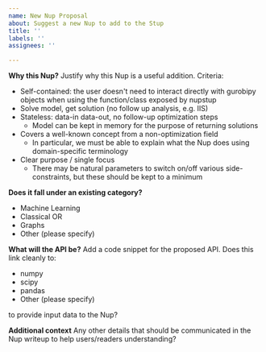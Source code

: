 ```yaml
---
name: New Nup Proposal
about: Suggest a new Nup to add to the Stup
title: ''
labels: ''
assignees: ''

---
```


**Why this Nup?**
Justify why this Nup is a useful addition. Criteria:

- Self-contained: the user doesn't need to interact directly with gurobipy objects when using the function/class exposed by nupstup
- Solve model, get solution (no follow up analysis, e.g. IIS)
- Stateless: data-in data-out, no follow-up optimization steps
  - Model can be kept in memory for the purpose of returning solutions
- Covers a well-known concept from a non-optimization field
  - In particular, we must be able to explain what the Nup does using domain-specific terminology
- Clear purpose / single focus
  - There may be natural parameters to switch on/off various side-constraints, but these should be kept to a minimum

**Does it fall under an existing category?**

- Machine Learning
- Classical OR
- Graphs
- Other (please specify)

**What will the API be?**
Add a code snippet for the proposed API. Does this link cleanly to:

- numpy
- scipy
- pandas
- Other (please specify)

to provide input data to the Nup?

**Additional context**
Any other details that should be communicated in the Nup writeup to help users/readers understanding?
